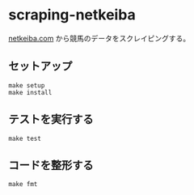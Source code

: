 # scraping-netkeiba

[netkeiba.com](https://www.netkeiba.com/) から競馬のデータをスクレイピングする。

## セットアップ

```shell
make setup
make install
```

## テストを実行する

```shell
make test
```

## コードを整形する

```shell
make fmt
```
